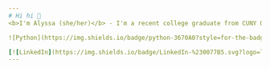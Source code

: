 ```yaml
---
# Hi hi 👋
<b>I'm Alyssa (she/her)</b> - I'm a recent college graduate from CUNY Queens College with a Bachelor of Arts in Computer Science. I'm mainly interested in data-driven fields like **Data Analytics** and **Data Science**, with industries like **Technology**, **Marketing**, and **Finance** on my radar. I explored them firsthand during my Data Analytics fellowship with COOP Careers, and I'll continue doing so as a Student Consultant with the Build Fellowship. Please explore what I have here in the meantime, and stay tuned for more!

![Python](https://img.shields.io/badge/python-3670A0?style=for-the-badge&logo=python&logoColor=ffdd54) ![Pandas](https://img.shields.io/badge/pandas-%23150458.svg?style=for-the-badge&logo=pandas&logoColor=white) ![Matplotlib](https://img.shields.io/badge/Matplotlib-%23ffffff.svg?style=for-the-badge&logo=Matplotlib&logoColor=black) ![Plotly](https://img.shields.io/badge/Plotly-%233F4F75.svg?style=for-the-badge&logo=plotly&logoColor=white) ![NumPy](https://img.shields.io/badge/numpy-%23013243.svg?style=for-the-badge&logo=numpy&logoColor=white) ![scikit-learn](https://img.shields.io/badge/scikit--learn-%23F7931E.svg?style=for-the-badge&logo=scikit-learn&logoColor=white) ![R](https://img.shields.io/badge/r-%23276DC3.svg?style=for-the-badge&logo=r&logoColor=white) ![MySQL](https://img.shields.io/badge/mysql-4479A1.svg?style=for-the-badge&logo=mysql&logoColor=white) ![Google Cloud](https://img.shields.io/badge/GoogleCloud-%234285F4.svg?style=for-the-badge&logo=google-cloud&logoColor=white) ![Git](https://img.shields.io/badge/git-%23F05033.svg?style=for-the-badge&logo=git&logoColor=white) ![Markdown](https://img.shields.io/badge/markdown-%23000000.svg?style=for-the-badge&logo=markdown&logoColor=white) ![Power Bi](https://img.shields.io/badge/power_bi-F2C811?style=for-the-badge&logo=powerbi&logoColor=black)  

[![LinkedIn](https://img.shields.io/badge/LinkedIn-%230077B5.svg?logo=linkedin&logoColor=white)](https://linkedin.com/in/alyssaayala1105) [![email](https://img.shields.io/badge/Email-D14836?logo=gmail&logoColor=white)](mailto:alyssa.alyssa1105@gmail.com)  
---
```

<!-- ( Created with help from https://gprm.itsvg.in ) -->
